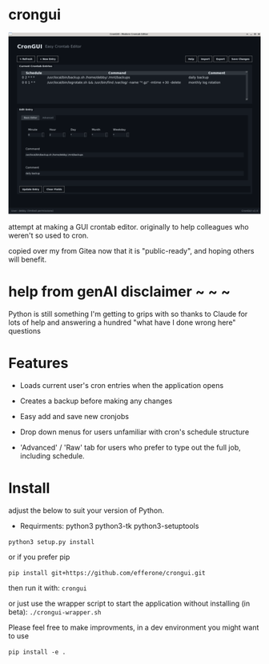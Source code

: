# crongui

![cron5.png](cron5.png)


attempt at making a GUI crontab editor. originally to help colleagues who weren't so used to cron.

copied over my from Gitea now that it is "public-ready", and hoping others will benefit.

# help from genAI disclaimer ~ ~ ~

Python is still something I'm getting to grips with so thanks to Claude for lots of help and answering a hundred "what have I done wrong here" questions

# Features

- Loads current user's cron entries when the application opens

- Creates a backup before making any changes

- Easy add and save new cronjobs

- Drop down menus for users unfamiliar with cron's schedule structure

- 'Advanced' / 'Raw' tab for users who prefer to type out the full job, including schedule. 

# Install

adjust the below to suit your version of Python.


- Requirments:
python3
python3-tk
python3-setuptools

```python3 setup.py install```

or if you prefer pip

```pip install git+https://github.com/efferone/crongui.git```

then run it with:
```crongui```

or just use the wrapper script to start the application without installing (in beta):
```./crongui-wrapper.sh```

Please feel free to make improvments, in a dev environment you might want to use

```pip install -e .```

